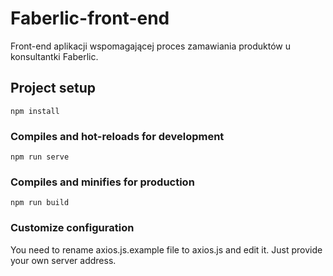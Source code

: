 # Faberlic-front-end
Front-end aplikacji wspomagającej proces zamawiania produktów u konsultantki Faberlic.

## Project setup
```
npm install
```

### Compiles and hot-reloads for development
```
npm run serve
```

### Compiles and minifies for production
```
npm run build
```

### Customize configuration
You need to rename axios.js.example file to axios.js and edit it. Just provide your own server address.
